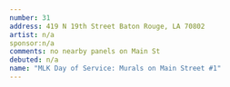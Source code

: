 ```yaml
---
number: 31
address: 419 N 19th Street Baton Rouge, LA 70802
artist: n/a
sponsor:n/a
comments: no nearby panels on Main St
debuted: n/a
name: "MLK Day of Service: Murals on Main Street #1"
---
```

